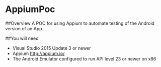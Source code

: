 # AppiumPoc
##Overview
A POC for using Appium to automate testing of the Android version of an App

##You will need
* Visual Studio 2015 Update 3 or newer
* Appium http://appium.io/
* The Android Emulator configured to run API level 23 or newer on x86
